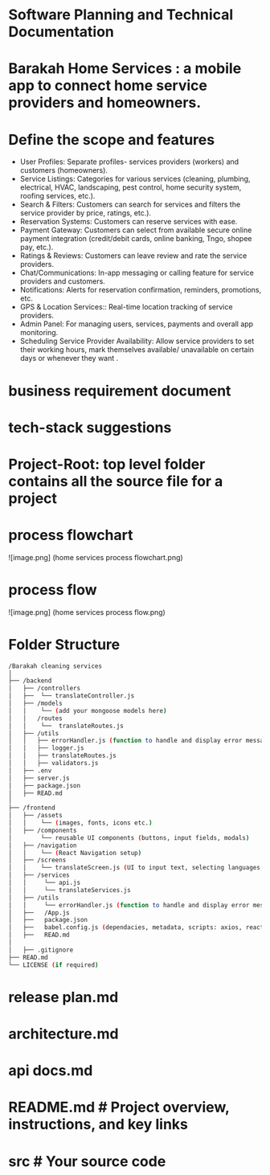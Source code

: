 # Software Planning and Technical Documentation
# Barakah Home Services : a mobile app to connect home service providers and homeowners. 
# Define the scope and features
- User Profiles: Separate profiles- services providers (workers) and customers (homeowners).
- Service Listings: Categories for various services (cleaning, plumbing, electrical, HVAC, landscaping, pest control, home security system, roofing services, etc.).
- Search & Filters: Customers can search for services and filters the service provider by price, ratings, etc.).
- Reservation Systems: Customers can reserve services with ease. 
- Payment Gateway: Customers can select from available secure online payment integration (credit/debit cards, online banking, Tngo, shopee pay, etc.).
- Ratings & Reviews: Customers can leave review and rate the service providers. 
- Chat/Communications: In-app messaging or calling feature for service providers and customers.
- Notifications: Alerts for reservation confirmation, reminders, promotions, etc.
- GPS & Location Services:: Real-time location tracking of service providers.
- Admin Panel: For managing users, services, payments and overall app monitoring. 
- Scheduling Service Provider Availability: Allow service providers to set their working hours, mark themselves available/ unavailable on certain days or whenever they want . 
# business requirement document 
# tech-stack suggestions
# Project-Root: top level folder contains all the source file for a project
# process flowchart 
![image.png] (home services process flowchart.png)
# process flow
![image.png] (home services process flow.png)
# Folder Structure

```bash
/Barakah cleaning services
│
├── /backend
│   ├── /controllers
│   ├──  └── translateController.js
│   ├── /models
│   │    └── (add your mongoose models here)
│   │   /routes
│   │    └──  translateRoutes.js
│   ├── /utils
│   │   ├── errorHandler.js (function to handle and display error message gracefully)
│   │   ├── logger.js
│   │   ├── translateRoutes.js
│   │   ├── validators.js
│   ├── .env
│   ├── server.js
│   ├── package.json
│   ├── READ.md
│
├── /frontend
│   ├── /assets
│   │    └── (images, fonts, icons etc.)
│   ├── /components
│        └── reusable UI components (buttons, input fields, modals)
│   ├── /navigation
│   │    └── (React Navigation setup)
│   ├── /screens
│   │    └── translateScreen.js (UI to input text, selecting languages, translate output)
│   ├── /services
│   │     └── api.js
│   │     └── translateServices.js
│   ├── /utils
│   │     └── errorHandler.js (function to handle and display error message gracefully)
│   ├──   /App.js
│   ├──   package.json
│   ├──   babel.config.js (dependacies, metadata, scripts: axios, react)
│   ├──   READ.md
│
│   ├── .gitignore
├── READ.md
└── LICENSE (if required)
```



       
           

   
    
  

     



# release plan.md
# architecture.md
# api docs.md
# README.md  # Project overview, instructions, and key links
# src  # Your source code
